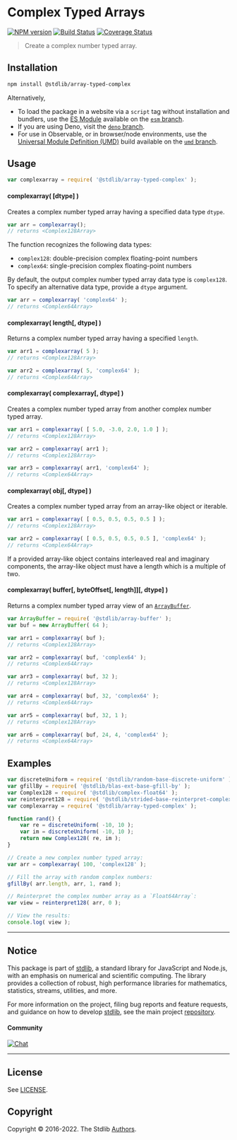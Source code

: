 <!--

@license Apache-2.0

Copyright (c) 2022 The Stdlib Authors.

Licensed under the Apache License, Version 2.0 (the "License");
you may not use this file except in compliance with the License.
You may obtain a copy of the License at

   http://www.apache.org/licenses/LICENSE-2.0

Unless required by applicable law or agreed to in writing, software
distributed under the License is distributed on an "AS IS" BASIS,
WITHOUT WARRANTIES OR CONDITIONS OF ANY KIND, either express or implied.
See the License for the specific language governing permissions and
limitations under the License.

-->

# Complex Typed Arrays

[![NPM version][npm-image]][npm-url] [![Build Status][test-image]][test-url] [![Coverage Status][coverage-image]][coverage-url] <!-- [![dependencies][dependencies-image]][dependencies-url] -->

> Create a complex number typed array.

<!-- Section to include introductory text. Make sure to keep an empty line after the intro `section` element and another before the `/section` close. -->

<section class="intro">

</section>

<!-- /.intro -->

<!-- Package usage documentation. -->

<section class="installation">

## Installation

```bash
npm install @stdlib/array-typed-complex
```

Alternatively,

-   To load the package in a website via a `script` tag without installation and bundlers, use the [ES Module][es-module] available on the [`esm` branch][esm-url].
-   If you are using Deno, visit the [`deno` branch][deno-url].
-   For use in Observable, or in browser/node environments, use the [Universal Module Definition (UMD)][umd] build available on the [`umd` branch][umd-url].

</section>

<section class="usage">

## Usage

```javascript
var complexarray = require( '@stdlib/array-typed-complex' );
```

#### complexarray( \[dtype] )

Creates a complex number typed array having a specified data type `dtype`.

```javascript
var arr = complexarray();
// returns <Complex128Array>
```

The function recognizes the following data types:

-   `complex128`: double-precision complex floating-point numbers
-   `complex64`: single-precision complex floating-point numbers

By default, the output complex number typed array data type is `complex128`. To specify an alternative data type, provide a `dtype` argument.

```javascript
var arr = complexarray( 'complex64' );
// returns <Complex64Array>
```

#### complexarray( length\[, dtype] )

Returns a complex number typed array having a specified `length`.

```javascript
var arr1 = complexarray( 5 );
// returns <Complex128Array>

var arr2 = complexarray( 5, 'complex64' );
// returns <Complex64Array>
```

#### complexarray( complexarray\[, dtype] )

Creates a complex number typed array from another complex number typed array.

```javascript
var arr1 = complexarray( [ 5.0, -3.0, 2.0, 1.0 ] );
// returns <Complex128Array>

var arr2 = complexarray( arr1 );
// returns <Complex128Array>

var arr3 = complexarray( arr1, 'complex64' );
// returns <Complex64Array>
```

#### complexarray( obj\[, dtype] )

Creates a complex number typed array from an array-like object or iterable.

```javascript
var arr1 = complexarray( [ 0.5, 0.5, 0.5, 0.5 ] );
// returns <Complex128Array>

var arr2 = complexarray( [ 0.5, 0.5, 0.5, 0.5 ], 'complex64' );
// returns <Complex64Array>
```

If a provided array-like object contains interleaved real and imaginary components, the array-like object must have a length which is a multiple of two.

#### complexarray( buffer\[, byteOffset\[, length]]\[, dtype] )

Returns a complex number typed array view of an [`ArrayBuffer`][mdn-arraybuffer].

```javascript
var ArrayBuffer = require( '@stdlib/array-buffer' );
var buf = new ArrayBuffer( 64 );

var arr1 = complexarray( buf );
// returns <Complex128Array>

var arr2 = complexarray( buf, 'complex64' );
// returns <Complex64Array>

var arr3 = complexarray( buf, 32 );
// returns <Complex128Array>

var arr4 = complexarray( buf, 32, 'complex64' );
// returns <Complex64Array>

var arr5 = complexarray( buf, 32, 1 );
// returns <Complex128Array>

var arr6 = complexarray( buf, 24, 4, 'complex64' );
// returns <Complex64Array>
```

</section>

<!-- /.usage -->

<!-- Package usage notes. Make sure to keep an empty line after the `section` element and another before the `/section` close. -->

<section class="notes">

</section>

<!-- /.notes -->

<!-- Package usage examples. -->

<section class="examples">

## Examples

<!-- eslint no-undef: "error" -->

```javascript
var discreteUniform = require( '@stdlib/random-base-discrete-uniform' );
var gfillBy = require( '@stdlib/blas-ext-base-gfill-by' );
var Complex128 = require( '@stdlib/complex-float64' );
var reinterpret128 = require( '@stdlib/strided-base-reinterpret-complex128' );
var complexarray = require( '@stdlib/array-typed-complex' );

function rand() {
    var re = discreteUniform( -10, 10 );
    var im = discreteUniform( -10, 10 );
    return new Complex128( re, im );
}

// Create a new complex number typed array:
var arr = complexarray( 100, 'complex128' );

// Fill the array with random complex numbers:
gfillBy( arr.length, arr, 1, rand );

// Reinterpret the complex number array as a `Float64Array`:
var view = reinterpret128( arr, 0 );

// View the results:
console.log( view );
```

</section>

<!-- /.examples -->

<!-- Section to include cited references. If references are included, add a horizontal rule *before* the section. Make sure to keep an empty line after the `section` element and another before the `/section` close. -->

<section class="references">

</section>

<!-- /.references -->

<!-- Section for related `stdlib` packages. Do not manually edit this section, as it is automatically populated. -->

<section class="related">

</section>

<!-- /.related -->

<!-- Section for all links. Make sure to keep an empty line after the `section` element and another before the `/section` close. -->


<section class="main-repo" >

* * *

## Notice

This package is part of [stdlib][stdlib], a standard library for JavaScript and Node.js, with an emphasis on numerical and scientific computing. The library provides a collection of robust, high performance libraries for mathematics, statistics, streams, utilities, and more.

For more information on the project, filing bug reports and feature requests, and guidance on how to develop [stdlib][stdlib], see the main project [repository][stdlib].

#### Community

[![Chat][chat-image]][chat-url]

---

## License

See [LICENSE][stdlib-license].


## Copyright

Copyright &copy; 2016-2022. The Stdlib [Authors][stdlib-authors].

</section>

<!-- /.stdlib -->

<!-- Section for all links. Make sure to keep an empty line after the `section` element and another before the `/section` close. -->

<section class="links">

[npm-image]: http://img.shields.io/npm/v/@stdlib/array-typed-complex.svg
[npm-url]: https://npmjs.org/package/@stdlib/array-typed-complex

[test-image]: https://github.com/stdlib-js/array-typed-complex/actions/workflows/test.yml/badge.svg?branch=main
[test-url]: https://github.com/stdlib-js/array-typed-complex/actions/workflows/test.yml?query=branch:main

[coverage-image]: https://img.shields.io/codecov/c/github/stdlib-js/array-typed-complex/main.svg
[coverage-url]: https://codecov.io/github/stdlib-js/array-typed-complex?branch=main

<!--

[dependencies-image]: https://img.shields.io/david/stdlib-js/array-typed-complex.svg
[dependencies-url]: https://david-dm.org/stdlib-js/array-typed-complex/main

-->

[chat-image]: https://img.shields.io/gitter/room/stdlib-js/stdlib.svg
[chat-url]: https://gitter.im/stdlib-js/stdlib/

[stdlib]: https://github.com/stdlib-js/stdlib

[stdlib-authors]: https://github.com/stdlib-js/stdlib/graphs/contributors

[umd]: https://github.com/umdjs/umd
[es-module]: https://developer.mozilla.org/en-US/docs/Web/JavaScript/Guide/Modules

[deno-url]: https://github.com/stdlib-js/array-typed-complex/tree/deno
[umd-url]: https://github.com/stdlib-js/array-typed-complex/tree/umd
[esm-url]: https://github.com/stdlib-js/array-typed-complex/tree/esm

[stdlib-license]: https://raw.githubusercontent.com/stdlib-js/array-typed-complex/main/LICENSE

[mdn-arraybuffer]: https://developer.mozilla.org/en-US/docs/Web/JavaScript/Reference/Global_Objects/ArrayBuffer

</section>

<!-- /.links -->
